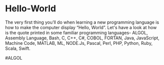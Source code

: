 # Hello-World
The very first thing you’ll do when learning a new programming language is how to make the computer display “Hello, World”.
Let's have a look at how is the quote printed in some familiar programming languages-  ALGOL, Assembly Language, Bash, C, C++, C#, COBOL, FORTAN, Java, JavaScript, Machine Code, MATLAB, ML, NODE.Js, Pascal, Perl, PHP, Python, Ruby, Scala, Swift.

#ALGOL


